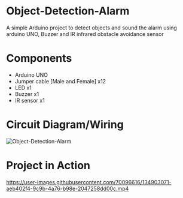 # Object-Detection-Alarm
A simple Arduino project to detect objects and sound the alarm using arduino UNO, Buzzer and IR infrared obstacle avoidance sensor

# Components
* Arduino UNO
* Jumper cable [Male and Female] x12
* LED x1
* Buzzer x1
* IR sensor x1

# Circuit Diagram/Wiring 
![Object-Detection-Alarm](https://user-images.githubusercontent.com/70096616/134899013-669e4b06-e044-4cd8-941e-6013db12b3cc.png)

# Project in Action
https://user-images.githubusercontent.com/70096616/134903071-aeb402f4-9c9b-4a76-b98e-2047258dd00c.mp4

